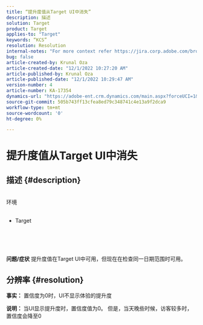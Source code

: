 ```yaml
---
title: “提升度值从Target UI中消失”
description: 描述
solution: Target
product: Target
applies-to: "Target"
keywords: “KCS”
resolution: Resolution
internal-notes: "For more context refer https://jira.corp.adobe.com/browse/TGT-41844"
bug: false
article-created-by: Krunal Oza
article-created-date: "12/1/2022 10:27:20 AM"
article-published-by: Krunal Oza
article-published-date: "12/1/2022 10:29:47 AM"
version-number: 4
article-number: KA-17354
dynamics-url: "https://adobe-ent.crm.dynamics.com/main.aspx?forceUCI=1&pagetype=entityrecord&etn=knowledgearticle&id=3e2af4b9-6271-ed11-9561-6045bd006a22"
source-git-commit: 505b743ff13cfea8ed79c348741c4e13a9f2dca9
workflow-type: tm+mt
source-wordcount: '0'
ht-degree: 0%

---
```


# 提升度值从Target UI中消失

## 描述 {#description}

<br>环境<br><br>
- Target

<br><br> <br><br><b>问题/症状</b>
提升度值在Target UI中可用，但现在在检查同一日期范围时可用。


## 分辨率 {#resolution}




<b>事实：</b> 置信度为0时，UI不显示体验的提升度



<b>说明： </b>当UI显示提升度时，置信度值为0。 但是，当天晚些时候，访客较多时，置信度会降至0

